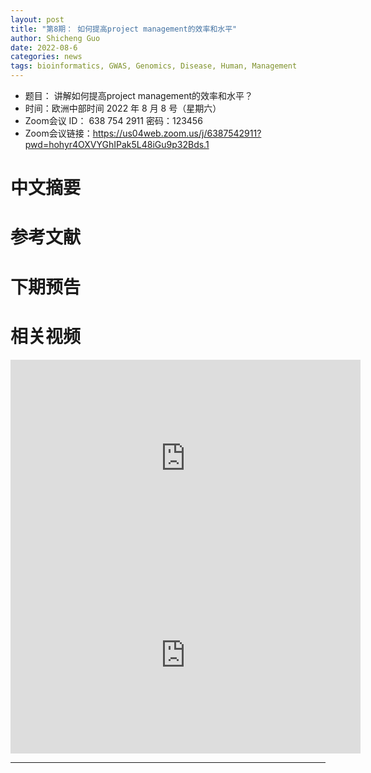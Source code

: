 ```yaml
---
layout: post
title: "第8期： 如何提高project management的效率和水平"
author: Shicheng Guo 
date: 2022-08-6
categories: news
tags: bioinformatics, GWAS, Genomics, Disease, Human, Management
---
```

- 题目： 讲解如何提高project management的效率和水平？
- 时间：欧洲中部时间 2022 年 8 月 8 号（星期六）
- Zoom会议 ID： 638 754 2911 密码：123456 
- Zoom会议链接：https://us04web.zoom.us/j/6387542911?pwd=hohyr4OXVYGhIPak5L48iGu9p32Bds.1

# 中文摘要

# 参考文献

# 下期预告

# 相关视频

<p align="center">
<iframe width="560" height="315" src="https://www.youtube.com/embed/n9TlOhRjYoc" title="YouTube video player" frameborder="0" allow="accelerometer; autoplay; clipboard-write; encrypted-media; gyroscope; picture-in-picture" allowfullscreen></iframe>
<iframe width="560" height="315" src="https://www.youtube.com/embed/N6aRv06iv2g" title="YouTube video player" frameborder="0" allow="accelerometer; autoplay; clipboard-write; encrypted-media; gyroscope; picture-in-picture" allowfullscreen></iframe>
</p>



----

